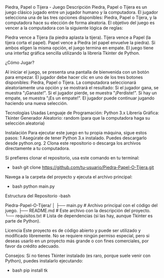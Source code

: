 Piedra, Papel o Tijera - Juego
Descripción
Piedra, Papel o Tijera es un juego clásico jugado entre un jugador humano y la computadora. El jugador selecciona una de las tres opciones disponibles: Piedra, Papel o Tijera, y la computadora hace su elección de forma aleatoria. El objetivo del juego es vencer a la computadora con la siguiente lógica de reglas:

Piedra vence a Tijera (la piedra aplasta la tijera).
Tijera vence a Papel (la tijera corta el papel).
Papel vence a Piedra (el papel envuelve la piedra).
Si ambos eligen la misma opción, el juego termina en empate.
El juego tiene una interfaz gráfica sencilla utilizando la librería Tkinter de Python.

¿Cómo Jugar?

Al iniciar el juego, se presenta una pantalla de bienvenida con un botón para empezar.
El jugador debe hacer clic en uno de los tres botones disponibles: Piedra, Papel o Tijera.
La computadora seleccionará aleatoriamente una opción y se mostrará el resultado:
Si el jugador gana, se muestra "¡Ganaste!".
Si el jugador pierde, se muestra "¡Perdiste!".
Si hay un empate, se muestra "¡Es un empate!".
El jugador puede continuar jugando haciendo una nueva selección.


Tecnologías Usadas
Lenguaje de Programación: Python 3.x
Librería Gráfica: Tkinter
Generador Aleatorio: random (para que la computadora haga su selección aleatoria)

Instalación
Para ejecutar este juego en tu propia máquina, sigue estos pasos:
1 Asegúrate de tener Python 3.x instalado. Puedes descargarlo desde python.org.
2 Clona este repositorio o descarga los archivos directamente a tu computadora.

Si prefieres clonar el repositorio, usa este comando en tu terminal:

- bash
   git clone https://github.com/tu-usuario/Piedra-Papel-O-Tijera.git
  
Navega a la carpeta del proyecto y ejecuta el archivo principal:

- bash
  python main.py

 Estructura del Repositorio
-bash

 Piedra-Papel-O-Tijera/
│
├── main.py               # Archivo principal con el código del juego.
├── README.md             # Este archivo con la descripción del proyecto.
└── requisitos.txt        # Lista de dependencias (si las hay, aunque Tkinter es parte de Python).


Licencia
Este proyecto es de código abierto y puede ser utilizado y modificado libremente. No se requiere ningún permiso especial, pero si deseas usarlo en un proyecto más grande o con fines comerciales, por favor da crédito adecuado.

Consejos:
Si no tienes Tkinter instalado (es raro, porque suele venir con Python), puedes instalarlo ejecutando:

- bash
   pip install tk
